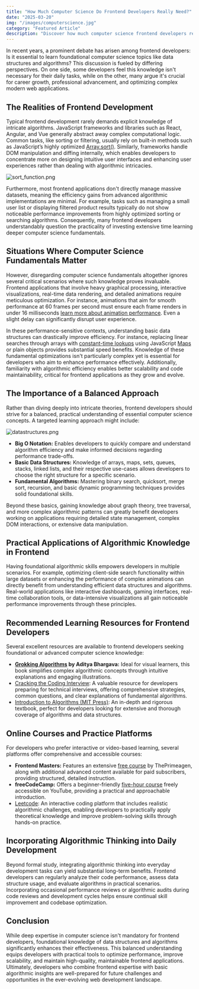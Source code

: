 ```yaml
---
title: "How Much Computer Science Do Frontend Developers Really Need?"
date: "2025-03-20"
img: "/images/computerscience.jpg"
category: "Featured Article"
description: "Discover how much computer science frontend developers really need. Explore practical insights into data structures, algorithms, performance optimization, and recommended learning resources for enhancing your frontend development skills."
---
```


In recent years, a prominent debate has arisen among frontend developers: Is it essential to learn foundational computer science topics like data structures and algorithms? This discussion is fueled by differing perspectives. On one side, some developers feel this knowledge isn't necessary for their daily tasks, while on the other, many argue it's crucial for career growth, professional advancement, and optimizing complex modern web applications.

## The Realities of Frontend Development

Typical frontend development rarely demands explicit knowledge of intricate algorithms. JavaScript frameworks and libraries such as React, Angular, and Vue generally abstract away complex computational logic. Common tasks, like sorting or filtering, usually rely on built-in methods such as JavaScript’s highly optimized [Array.sort()](https://developer.mozilla.org/en-US/docs/Web/JavaScript/Reference/Global_Objects/Array/sort). Similarly, frameworks handle DOM manipulation and diffing internally, which enables developers to concentrate more on designing intuitive user interfaces and enhancing user experiences rather than dealing with algorithmic intricacies.

![sort_function.png](https://www.ozanbatuhankurucu.com/images/sort_function.png)

Furthermore, most frontend applications don't directly manage massive datasets, meaning the efficiency gains from advanced algorithmic implementations are minimal. For example, tasks such as managing a small user list or displaying filtered product results typically do not show noticeable performance improvements from highly optimized sorting or searching algorithms. Consequently, many frontend developers understandably question the practicality of investing extensive time learning deeper computer science fundamentals.

## Situations Where Computer Science Fundamentals Matter

However, disregarding computer science fundamentals altogether ignores several critical scenarios where such knowledge proves invaluable. Frontend applications that involve heavy graphical processing, interactive visualizations, real-time data rendering, and detailed animations require meticulous optimization. For instance, animations that aim for smooth performance at 60 frames per second must ensure each frame renders in under 16 milliseconds [learn more about animation performance](https://web.dev/articles/rendering-performance). Even a slight delay can significantly disrupt user experience.

In these performance-sensitive contexts, understanding basic data structures can drastically improve efficiency. For instance, replacing linear searches through arrays with [constant-time lookups](https://www.geeksforgeeks.org/internal-working-of-map-in-javascript/) using JavaScript [Maps](https://developer.mozilla.org/en-US/docs/Web/JavaScript/Reference/Global_Objects/Map) or plain objects provides substantial speed benefits. Knowledge of these fundamental optimizations isn't particularly complex yet is essential for developers who aim to enhance performance effectively. Additionally, familiarity with algorithmic efficiency enables better scalability and code maintainability, critical for frontend applications as they grow and evolve.

## The Importance of a Balanced Approach

Rather than diving deeply into intricate theories, frontend developers should strive for a balanced, practical understanding of essential computer science concepts. A targeted learning approach might include:

![datastructures.png](http://localhost:3000/images/datastructures.png)

- **Big O Notation:** Enables developers to quickly compare and understand algorithm efficiency and make informed decisions regarding performance trade-offs.
- **Basic Data Structures:** Knowledge of arrays, maps, sets, queues, stacks, linked lists, and their respective use-cases allows developers to choose the right structure for a specific scenario.
- **Fundamental Algorithms:** Mastering binary search, quicksort, merge sort, recursion, and basic dynamic programming techniques provides solid foundational skills.

Beyond these basics, gaining knowledge about graph theory, tree traversal, and more complex algorithmic patterns can greatly benefit developers working on applications requiring detailed state management, complex DOM interactions, or extensive data manipulation.

## Practical Applications of Algorithmic Knowledge in Frontend

Having foundational algorithmic skills empowers developers in multiple scenarios. For example, optimizing client-side search functionality within large datasets or enhancing the performance of complex animations can directly benefit from understanding efficient data structures and algorithms. Real-world applications like interactive dashboards, gaming interfaces, real-time collaboration tools, or data-intensive visualizations all gain noticeable performance improvements through these principles.

## Recommended Learning Resources for Frontend Developers

Several excellent resources are available to frontend developers seeking foundational or advanced computer science knowledge:

- **[Grokking Algorithms](https://www.manning.com/books/grokking-algorithms-second-edition) by Aditya Bhargava:** Ideal for visual learners, this book simplifies complex algorithmic concepts through intuitive explanations and engaging illustrations.
- [Cracking the Coding Interview](https://www.crackingthecodinginterview.com/): A valuable resource for developers preparing for technical interviews, offering comprehensive strategies, common questions, and clear explanations of fundamental algorithms.
- [Introduction to Algorithms (MIT Press)](https://mitpress.mit.edu/9780262046305/introduction-to-algorithms/): An in-depth and rigorous textbook, perfect for developers looking for extensive and thorough coverage of algorithms and data structures.

## Online Courses and Practice Platforms

For developers who prefer interactive or video-based learning, several platforms offer comprehensive and accessible courses:

- **Frontend Masters:** Features an extensive [free course](https://frontendmasters.com/courses/algorithms/) by ThePrimeagen, along with additional advanced content available for paid subscribers, providing structured, detailed instruction.
- **freeCodeCamp:** Offers a beginner-friendly [five-hour course](https://www.youtube.com/watch?v=8hly31xKli0) freely accessible on YouTube, providing a practical and approachable introduction.
- [Leetcode](https://leetcode.com/): An interactive coding platform that includes realistic algorithmic challenges, enabling developers to practically apply theoretical knowledge and improve problem-solving skills through hands-on practice.

## Incorporating Algorithmic Thinking into Daily Development

Beyond formal study, integrating algorithmic thinking into everyday development tasks can yield substantial long-term benefits. Frontend developers can regularly analyze their code performance, assess data structure usage, and evaluate algorithms in practical scenarios. Incorporating occasional performance reviews or algorithmic audits during code reviews and development cycles helps ensure continual skill improvement and codebase optimization.

## Conclusion

While deep expertise in computer science isn't mandatory for frontend developers, foundational knowledge of data structures and algorithms significantly enhances their effectiveness. This balanced understanding equips developers with practical tools to optimize performance, improve scalability, and maintain high-quality, maintainable frontend applications. Ultimately, developers who combine frontend expertise with basic algorithmic insights are well-prepared for future challenges and opportunities in the ever-evolving web development landscape.
